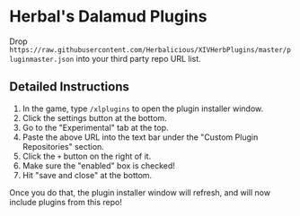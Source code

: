 # Herbal's Dalamud Plugins

Drop `https://raw.githubusercontent.com/Herbalicious/XIVHerbPlugins/master/pluginmaster.json` into your third party repo URL list.

## Detailed Instructions

1. In the game, type `/xlplugins` to open the plugin installer window.
2. Click the settings button at the bottom.
3. Go to the "Experimental" tab at the top.
4. Paste the above URL into the text bar under the "Custom Plugin Repositories" section.
5. Click the `+` button on the right of it.
6. Make sure the "enabled" box is checked!
7. Hit "save and close" at the bottom.

Once you do that, the plugin installer window will refresh, and will now include plugins from this repo!